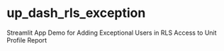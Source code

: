 # up_dash_rls_exception
Streamlit App Demo for Adding Exceptional Users in RLS Access to Unit Profile Report
